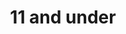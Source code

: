 ---
title: 11 and under
backgroundColor: festival
titleColor: red-violet
ellipseColor: festival-2
image: "/images/bee-b.png"
---